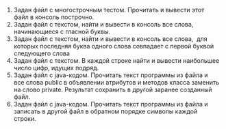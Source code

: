 1. Задан файл с многострочным тестом. Прочитать и вывести этот
файл в консоль построчно.
2. Задан файл с текстом, найти и вывести в консоль все слова,
начинающиеся с гласной буквы.
3. Задан файл с текстом, найти и вывести в консоль все слова,  для
которых последняя буква одного слова совпадает с первой буквой
следующего слова
4. Задан файл с текстом. В каждой строке найти и вывести
наибольшее число цифр, идущих подряд.
5. Задан файл с java-кодом. Прочитать текст программы из файла и
все слова public в объявлении атрибутов и методов класса заменить
на слово private. Результат сохранить в другой заранее созданный
файл.
6. Задан файл с java-кодом. Прочитать текст программы из файла и
записать в другой файл в обратном порядке символы каждой
строки.